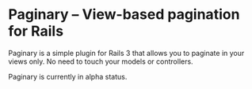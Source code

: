 Paginary – View-based pagination for Rails
==========================================

Paginary is a simple plugin for Rails 3 that allows you to paginate in your
views only. No need to touch your models or controllers.

Paginary is currently in alpha status.
